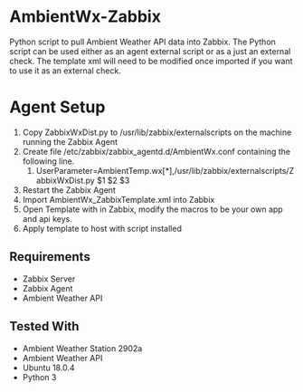 # AmbientWx-Zabbix
Python script to pull Ambient Weather API data into Zabbix. The Python script can be used either as an agent external script or as a just an external check. The template xml will need to be modified once imported if you want to use it as an external check.

# Agent Setup
1. Copy ZabbixWxDist.py to /usr/lib/zabbix/externalscripts on the machine running the Zabbix Agent
1. Create file /etc/zabbix/zabbix_agentd.d/AmbientWx.conf containing the following line.
   1. UserParameter=AmbientTemp.wx[*],/usr/lib/zabbix/externalscripts/ZabbixWxDist.py $1 $2 $3
1. Restart the Zabbix Agent
1. Import AmbientWx_ZabbixTemplate.xml into Zabbix
1. Open Template with in Zabbix, modify the macros to be your own app and api keys.
1. Apply template to host with script installed

## Requirements
* Zabbix Server
* Zabbix Agent
* Ambient Weather API

## Tested With
* Ambient Weather Station 2902a
* Ambient Weather API
* Ubuntu 18.0.4
* Python 3

